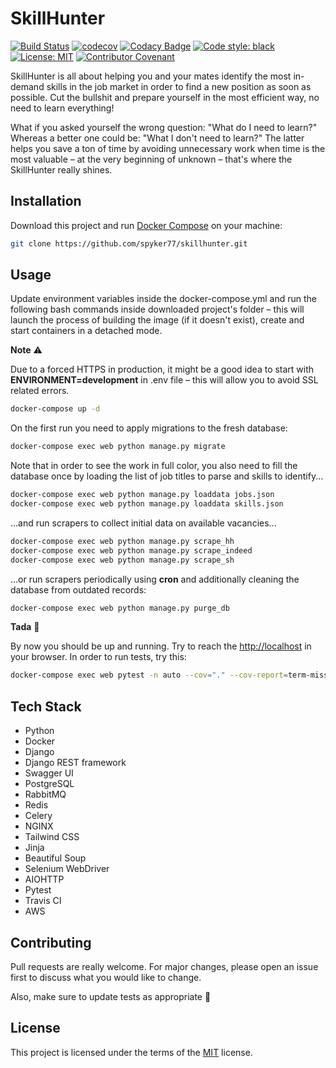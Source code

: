 # SkillHunter

[![Build Status](https://app.travis-ci.com/spyker77/skillhunter.svg?branch=main)](https://app.travis-ci.com/github/spyker77/skillhunter)
[![codecov](https://codecov.io/gh/spyker77/skillhunter/branch/main/graph/badge.svg?token=BBTT6UO39V)](https://codecov.io/gh/spyker77/skillhunter)
[![Codacy Badge](https://app.codacy.com/project/badge/Grade/111702284f88482bbc4b64d2b6d169c5)](https://www.codacy.com/gh/spyker77/skillhunter/dashboard)
[![Code style: black](https://img.shields.io/badge/code%20style-black-000000.svg)](https://github.com/psf/black)
[![License: MIT](https://img.shields.io/badge/License-MIT-yellow.svg)](LICENSE)
[![Contributor Covenant](https://img.shields.io/badge/Contributor%20Covenant-2.0-4baaaa.svg)](CODE_OF_CONDUCT.md)

SkillHunter is all about helping you and your mates identify the most in-demand skills in the job market in order to find a new position as soon as possible. Cut the bullshit and prepare yourself in the most efficient way, no need to learn everything!

What if you asked yourself the wrong question: "What do I need to learn?" Whereas a better one could be: "What I don't need to learn?" The latter helps you save a ton of time by avoiding unnecessary work when time is the most valuable – at the very beginning of unknown – that's where the SkillHunter really shines.

## Installation

Download this project and run [Docker Compose](https://docs.docker.com/compose/install/) on your machine:

```bash
git clone https://github.com/spyker77/skillhunter.git
```

## Usage

Update environment variables inside the docker-compose.yml and run the following bash commands inside downloaded project's folder – this will launch the process of building the image (if it doesn't exist), create and start containers in a detached mode.

**Note** ⚠️

Due to a forced HTTPS in production, it might be a good idea to start with **ENVIRONMENT=development** in .env file – this will allow you to avoid SSL related errors.

```bash
docker-compose up -d
```

On the first run you need to apply migrations to the fresh database:

```bash
docker-compose exec web python manage.py migrate
```

Note that in order to see the work in full color, you also need to fill the database once by loading the list of job titles to parse and skills to identify...

```bash
docker-compose exec web python manage.py loaddata jobs.json
docker-compose exec web python manage.py loaddata skills.json
```

...and run scrapers to collect initial data on available vacancies...

```bash
docker-compose exec web python manage.py scrape_hh
docker-compose exec web python manage.py scrape_indeed
docker-compose exec web python manage.py scrape_sh
```

...or run scrapers periodically using **cron** and additionally cleaning the database from outdated records:

```bash
docker-compose exec web python manage.py purge_db
```

**Tada** 🎉

By now you should be up and running. Try to reach the <http://localhost> in your browser. In order to run tests, try this:

```bash
docker-compose exec web pytest -n auto --cov="." --cov-report=term-missing
```

## Tech Stack

- Python
- Docker
- Django
- Django REST framework
- Swagger UI
- PostgreSQL
- RabbitMQ
- Redis
- Celery
- NGINX
- Tailwind CSS
- Jinja
- Beautiful Soup
- Selenium WebDriver
- AIOHTTP
- Pytest
- Travis CI
- AWS

## Contributing

Pull requests are really welcome. For major changes, please open an issue first to discuss what you would like to change.

Also, make sure to update tests as appropriate 🙏

## License

This project is licensed under the terms of the [MIT](https://github.com/spyker77/skillhunter/blob/main/LICENSE) license.
